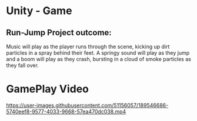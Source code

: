 # Unity - Game

## Run-Jump Project outcome:

Music will play as the player runs through the scene, kicking up dirt particles
in a spray behind their feet. A springy sound will play as they jump and a boom will play as they crash, 
bursting in a cloud of smoke particles as they fall over.

# GamePlay Video

https://user-images.githubusercontent.com/51156057/189546686-5740eef8-9577-4033-9668-57ea470dc038.mp4
